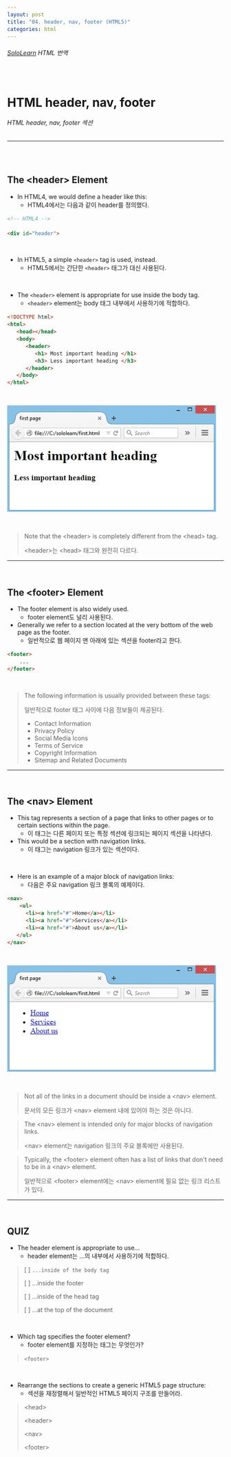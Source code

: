 ```yaml
---
layout: post
title: "04. header, nav, footer (HTML5)"
categories: html
---
```


###### [SoloLearn](https://www.sololearn.com/) HTML 번역

<br>

# HTML header, nav, footer

###### HTML header, nav, footer 섹션

------

<br>

<br>

## The \<header> Element

- In HTML4, we would define a header like this:
  - HTML4에서는 다음과 같이 header를 정의했다.

```html
<!-- HTML4 -->

<div id="header">
```

<br>

- In HTML5, a simple `<header>` tag is used, instead.
  - HTML5에서는 간단한 `<header>` 태그가 대신 사용된다.

<br>

- The `<header>` element is appropriate for use inside the body tag.
  - `<header>` element는 body 태그 내부에서 사용하기에 적합하다.

```html
<!DOCTYPE html>
<html>
   <head></head>
   <body>
      <header>
         <h1> Most important heading </h1>
         <h3> Less important heading </h3>
      </header>
   </body>
</html>
```

<br>

![sololearn img](/assets/img/sololearn-html-html5-04-01.png)

<br>

> Note that the \<header> is completely different from the \<head> tag.
>
> \<header>는 \<head> 태그와 완전히 다르다.

------

<br>

## The \<footer> Element

- The footer element is also widely used.
  - footer element도 널리 사용된다.
- Generally we refer to a section located at the very bottom of the web page as the footer.
  - 일반적으로 웹 페이지 맨 아래에 있는 섹션을 footer라고 한다.

```html
<footer>
	...
</footer>
```

<br>

> The following information is usually provided between these tags:
>
> 일반적으로 footer 태그 사이에 다음 정보들이 제공된다.
>
> - Contact Information
> - Privacy Policy
> - Social Media Icons
> - Terms of Service
> - Copyright Information
> - Sitemap and Related Documents

------

<br>

## The \<nav> Element

- This tag represents a section of a page that links to other pages or to certain sections within the page.
  - 이 태그는 다른 페이지 또는 특정 섹션에 링크되는 페이지 섹션을 나타낸다.
- This would be a section with navigation links.
  - 이 태그는 navigation 링크가 있는 섹션이다.

<br>

- Here is an example of a major block of navigation links:
  - 다음은 주요 navigation 링크 블록의 예제이다.

```html
<nav>
	<ul>
      <li><a href="#">Home</a></li>
      <li><a href="#">Services</a></li>
      <li><a href="#">About us</a></li>
   </ul>
</nav>
```

<br>

![sololearn img](/assets/img/sololearn-html-html5-04-02.png)

<br>

> Not all of the links in a document should be inside a \<nav> element.
>
> 문서의 모든 링크가 \<nav> element 내에 있어야 하는 것은 아니다.

> The \<nav> element is intended only for major blocks of navigation links.
>
> \<nav> element는 navigation 링크의 주요 블록에만 사용된다.

> Typically, the \<footer> element often has a list of links that don't need to be in a \<nav> element.
>
> 일반적으로 \<footer> element에는 \<nav> element에 필요 없는 링크 리스트가 있다.

------

<br>

## QUIZ

- The header element is appropriate to use...
  - header element는 ...의 내부에서 사용하기에 적합하다.

> [ ] `...inside of the body tag`
>
> [ ] ...inside the footer
>
> [ ] ...inside of the head tag
>
> [ ] ...at the top of the document

<br>

- Which tag specifies the footer element?
  - footer element를 지정하는 태그는 무엇인가?

> `<footer>`

<br>

- Rearrange the sections to create a generic HTML5 page structure:
  - 섹션을 재정렬해서 일반적인 HTML5 페이지 구조를 만들어라.

> \<head>
>
> \<header>
>
> \<nav>
>
> \<footer>

<br>